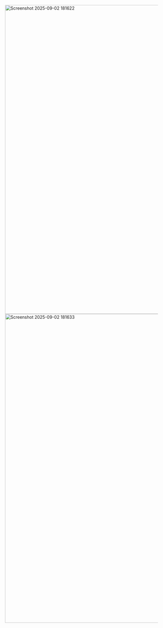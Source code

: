 <img width="1920" height="1020" alt="Screenshot 2025-09-02 181622" src="https://github.com/user-attachments/assets/23a6d518-8441-40a4-9b78-3def776a99d0" />
<img width="1920" height="1020" alt="Screenshot 2025-09-02 181633" src="https://github.com/user-attachments/assets/e17760fb-2b5a-4cb3-a59e-a9822d83c920" />
